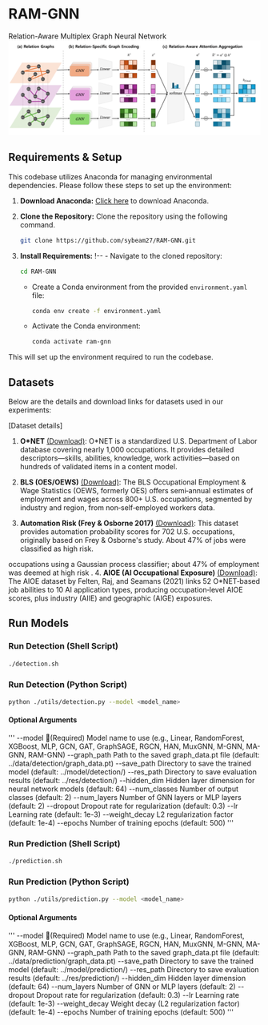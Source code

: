 # RAM-GNN
Relation-Aware Multiplex Graph Neural Network
![framework](./figures/fig_framework.png)

## Requirements & Setup
This codebase utilizes Anaconda for managing environmental dependencies. Please follow these steps to set up the environment:

1. **Download Anaconda:** [Click here](https://www.anaconda.com/download) to download Anaconda.

2. **Clone the Repository:**
Clone the repository using the following command.
   ```bash
   git clone https://github.com/sybeam27/RAM-GNN.git
   ```

3. **Install Requirements:**
   !-- - Navigate to the cloned repository:
     ```bash
     cd RAM-GNN
     ```
   - Create a Conda environment from the provided `environment.yaml` file:
     ```bash
     conda env create -f environment.yaml
     ```
   - Activate the Conda environment:
     ```bash
     conda activate ram-gnn
     ```

This will set up the environment required to run the codebase.



## Datasets
Below are the details and download links for datasets used in our experiments:

[Dataset details]

1. **O*NET** [(Download)](https://www.onetcenter.org/database.html#overview): O\*NET is a standardized U.S. Department of Labor database covering nearly 1,000 occupations. It provides detailed descriptors—skills, abilities, knowledge, work activities—based on hundreds of validated items in a content model.

2. **BLS (OES/OEWS)** [(Download)](https://www.bls.gov/oes/): The BLS Occupational Employment & Wage Statistics (OEWS, formerly OES) offers semi‑annual estimates of employment and wages across 800+ U.S. occupations, segmented by industry and region, from non‑self‑employed workers data.
3. **Automation Risk (Frey & Osborne 2017)** [(Download)](https://www.kaggle.com/datasets/andrewmvd/occupation-salary-and-likelihood-of-automation): This dataset provides automation probability scores for 702 U.S. occupations, originally based on Frey & Osborne's study. About 47% of jobs were classified as high risk.

 occupations using a Gaussian process classifier; about 47% of employment was deemed at high risk .
4. **AIOE (AI Occupational Exposure)** [(Download)](https://github.com/AIOE-Data/AIOE): The AIOE dataset by Felten, Raj, and Seamans (2021) links 52 O*NET‑based job abilities to 10 AI application types, producing occupation‑level AIOE scores, plus industry (AIIE) and geographic (AIGE) exposures.


## Run Models
### Run Detection (Shell Script)
```bash
./detection.sh
```

### Run Detection (Python Script)
```bash
python ./utils/detection.py --model <model_name> 
```

#### Optional Arguments
'''
  --model               🔹(Required) Model name to use (e.g., Linear, RandomForest, XGBoost, MLP, GCN, GAT, GraphSAGE, RGCN, HAN, MuxGNN, M-GNN, MA-GNN, RAM-GNN)
  --graph_path          Path to the saved graph_data.pt file (default: ../data/detection/graph_data.pt)
  --save_path           Directory to save the trained model (default: ../model/detection/)
  --res_path            Directory to save evaluation results (default: ../res/detection/)
  --hidden_dim          Hidden layer dimension for neural network models (default: 64)
  --num_classes         Number of output classes (default: 2)
  --num_layers          Number of GNN layers or MLP layers (default: 2)
  --dropout             Dropout rate for regularization (default: 0.3)
  --lr                  Learning rate (default: 1e-3)
  --weight_decay        L2 regularization factor (default: 1e-4)
  --epochs              Number of training epochs (default: 500)
'''



### Run Prediction (Shell Script)
```bash
./prediction.sh
```

### Run Prediction (Python Script)
```bash
python ./utils/prediction.py --model <model_name> 
```

#### Optional Arguments
'''
  --model               🔹(Required) Model name to use (e.g., Linear, RandomForest, XGBoost, MLP, GCN, GAT, GraphSAGE, RGCN, HAN, MuxGNN, M-GNN, MA-GNN, RAM-GNN)
  --graph_path          Path to the saved graph_data.pt file (default: ../data/prediction/graph_data.pt)
  --save_path           Directory to save the trained model (default: ../model/prediction/)
  --res_path            Directory to save evaluation results (default: ../res/prediction/)
  --hidden_dim          Hidden layer dimension (default: 64)
  --num_layers          Number of GNN or MLP layers (default: 2)
  --dropout             Dropout rate for regularization (default: 0.3)
  --lr                  Learning rate (default: 1e-3)
  --weight_decay        Weight decay (L2 regularization factor) (default: 1e-4)
  --epochs              Number of training epochs (default: 500)
'''



